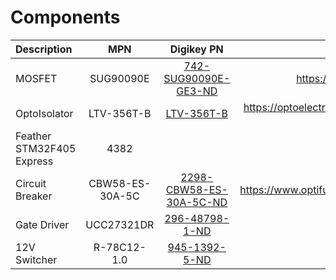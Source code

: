 # Components



| Description | MPN | Digikey PN | Link |
| :---------- | :-: | :--------: | :--: |
|MOSFET|SUG90090E|[742-SUG90090E-GE3-ND](https://www.digikey.com/en/products/detail/vishay-siliconix/SUG90090E-GE3/7326301)|https://www.vishay.com/docs/75009/sug90090e.pdf
OptoIsolator|LTV-356T-B|[LTV-356T-B](https://www.digikey.com/en/products/detail/liteon/LTV-356T-B/7322518)|https://optoelectronics.liteon.com/upload/download/DS70-2001-010/LTV-356T%20series%20Rev.P.PDF
Feather STM32F405 Express|4382||https://www.adafruit.com/product/4382
Circuit Breaker|CBW58-ES-30A-5C|[2298-CBW58-ES-30A-5C-ND](https://www.digikey.com/en/products/detail/optifuse/CBW58-ES-30A-5C/25576137)|https://www.optifuse.com/optifuse_ecommerce_tools/datasheets/CBW58.pdf
Gate Driver|UCC27321DR|[296-48798-1-ND](https://www.digikey.com/en/products/detail/texas-instruments/UCC27321DR/1911354)
12V Switcher|R-78C12-1.0|[945-1392-5-ND](https://www.digikey.com/en/products/detail/recom-power/R-78C12-1-0/2652145)